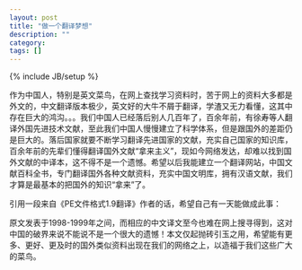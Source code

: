 ```yaml
---
layout: post
title: "做一个翻译梦想"
description: ""
category: 
tags: []
---
```

{% include JB/setup %}

作为中国人，特别是英文菜鸟，在网上查找学习资料时，苦于网上的资料大多都是外文的，中文翻译版本极少，英文好的大牛不屑于翻译，学渣又无力看懂，这其中存在巨大的鸿沟。。。我们中国人已经落后别人几百年了，百余年前，有徐寿等人翻译外国先进技术文献，至此我们中国人慢慢建立了科学体系，但是跟国外的差距仍是巨大的。落后国家就要不断学习翻译先进国家的文献，充实自己国家的知识库，百余年前的先辈们懂得翻译国外文献“拿来主义”，现如今网络发达，却难以找到国外文献的中译本，这不得不是一个遗憾。希望以后我能建立一个翻译网站，中国文献百科全书，专门翻译国外各种文献资料，充实中国文明库，拥有汉语文献，我们才算是最基本的把国外的知识“拿来”了。

引用一段来自《PE文件格式1.9翻译》作者的话，希望自己有一天能做成此事：




原文发表于1998-1999年之间，而相应的中文译文至今也难在网上搜寻得到，这对中国的破界来说不能说不是一个很大的遗憾！本文仅起抛砖引玉之用，希望能有更多、更好、更及时的国外类似资料出现在我们的网络之上，以造福于我们这些广大的菜鸟。
